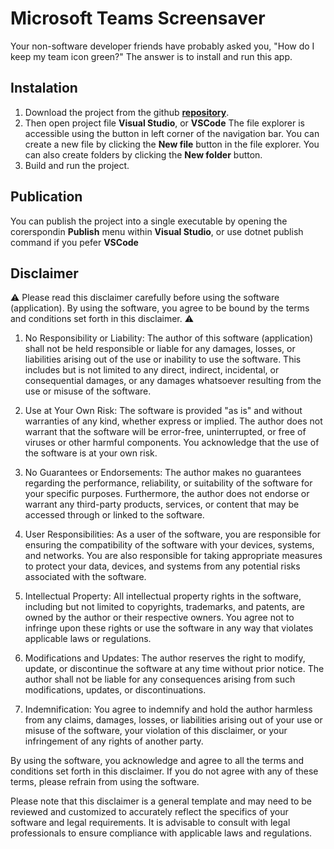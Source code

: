 # Microsoft Teams Screensaver
Your non-software developer friends have probably asked you, "How do I keep my team icon green?" The answer is to install and run this app.

## Instalation
1.  Download the project from the github  [**repository**](https://github.com/y10/screensaver).
2.  Then open project file **Visual Studio**, or **VSCode**
The file explorer is accessible using the button in left corner of the navigation bar. You can create a new file by clicking the **New file** button in the file explorer. You can also create folders by clicking the **New folder** button.
3.  Build and run the project.

## Publication
You can publish the project into a single executable by opening the corerspondin **Publish** menu within  **Visual Studio**, or use dotnet publish command if you pefer **VSCode**

## Disclaimer

 ⚠️ Please read this disclaimer carefully before using the software (application). By using the software, you agree to be bound by the terms and conditions set forth in this disclaimer. ⚠️

1.  No Responsibility or Liability: The author of this software (application) shall not be held responsible or liable for any damages, losses, or liabilities arising out of the use or inability to use the software. This includes but is not limited to any direct, indirect, incidental, or consequential damages, or any damages whatsoever resulting from the use or misuse of the software.

2.  Use at Your Own Risk: The software is provided "as is" and without warranties of any kind, whether express or implied. The author does not warrant that the software will be error-free, uninterrupted, or free of viruses or other harmful components. You acknowledge that the use of the software is at your own risk.

3.  No Guarantees or Endorsements: The author makes no guarantees regarding the performance, reliability, or suitability of the software for your specific purposes. Furthermore, the author does not endorse or warrant any third-party products, services, or content that may be accessed through or linked to the software.

4.  User Responsibilities: As a user of the software, you are responsible for ensuring the compatibility of the software with your devices, systems, and networks. You are also responsible for taking appropriate measures to protect your data, devices, and systems from any potential risks associated with the software.

5.  Intellectual Property: All intellectual property rights in the software, including but not limited to copyrights, trademarks, and patents, are owned by the author or their respective owners. You agree not to infringe upon these rights or use the software in any way that violates applicable laws or regulations.

6.  Modifications and Updates: The author reserves the right to modify, update, or discontinue the software at any time without prior notice. The author shall not be liable for any consequences arising from such modifications, updates, or discontinuations.

7.  Indemnification: You agree to indemnify and hold the author harmless from any claims, damages, losses, or liabilities arising out of your use or misuse of the software, your violation of this disclaimer, or your infringement of any rights of another party.

By using the software, you acknowledge and agree to all the terms and conditions set forth in this disclaimer. If you do not agree with any of these terms, please refrain from using the software.

Please note that this disclaimer is a general template and may need to be reviewed and customized to accurately reflect the specifics of your software and legal requirements. It is advisable to consult with legal professionals to ensure compliance with applicable laws and regulations.